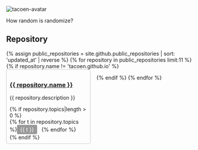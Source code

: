 
![tacoen-avatar](https://avatars2.githubusercontent.com/u/118434?s=460)

How random is randomize?

## Repository
<div class='cards'>
{% assign public_repositories = site.github.public_repositories | sort: 'updated_at' | reverse %}
{% for repository in public_repositories limit:11 %}
{% if repository.name != 'tacoen.github.io' %}

<div>
<h3><a href='{{ repository.html_url }}'>{{ repository.name }}</a></h3>
<p>{{ repository.description }}</p>
{% if repository.topics|length > 0 %}
<div class='topic-list'>{% for t in repository.topics %}<span class='topic'>{{ t }}</span> {% endfor %}</div>
{% endif %}
</div>

{% endif %}
{% endfor %}

<style type="text/css" rel="stylesheet">
.cards {display: flex;justify-content: flex-start;flex-direction: row;flex-wrap: wrap;}
.cards > div {display: block;padding:  .5rem;border: 1px solid #0003;border-radius: .25rem;margin: 0 1rem 1rem 0;width: 45%;box-sizing: border-box;}
.topic-list { display: block; font-size: .9rem; }
.topic { color: #fff; background: #999; display:inline-block; margin-right: .5rem; padding: .25rem .5rem;border-radius: .15rem }
<</style>

